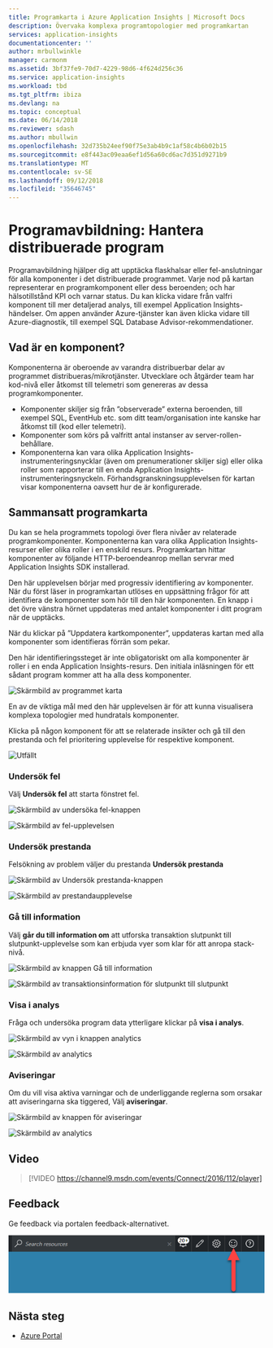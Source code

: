 ```yaml
---
title: Programkarta i Azure Application Insights | Microsoft Docs
description: Övervaka komplexa programtopologier med programkartan
services: application-insights
documentationcenter: ''
author: mrbullwinkle
manager: carmonm
ms.assetid: 3bf37fe9-70d7-4229-98d6-4f624d256c36
ms.service: application-insights
ms.workload: tbd
ms.tgt_pltfrm: ibiza
ms.devlang: na
ms.topic: conceptual
ms.date: 06/14/2018
ms.reviewer: sdash
ms.author: mbullwin
ms.openlocfilehash: 32d735b24eef90f75e3ab4b9c1af58c4b6b02b15
ms.sourcegitcommit: e8f443ac09eaa6ef1d56a60cd6ac7d351d9271b9
ms.translationtype: MT
ms.contentlocale: sv-SE
ms.lasthandoff: 09/12/2018
ms.locfileid: "35646745"
---
```

# <a name="application-map-triage-distributed-applications"></a>Programavbildning: Hantera distribuerade program

Programavbildning hjälper dig att upptäcka flaskhalsar eller fel-anslutningar för alla komponenter i det distribuerade programmet. Varje nod på kartan representerar en programkomponent eller dess beroenden; och har hälsotillstånd KPI och varnar status. Du kan klicka vidare från valfri komponent till mer detaljerad analys, till exempel Application Insights-händelser. Om appen använder Azure-tjänster kan även klicka vidare till Azure-diagnostik, till exempel SQL Database Advisor-rekommendationer.

## <a name="what-is-a-component"></a>Vad är en komponent?

Komponenterna är oberoende av varandra distribuerbar delar av programmet distribueras/mikrotjänster. Utvecklare och åtgärder team har kod-nivå eller åtkomst till telemetri som genereras av dessa programkomponenter. 

* Komponenter skiljer sig från ”observerade” externa beroenden, till exempel SQL, EventHub etc. som ditt team/organisation inte kanske har åtkomst till (kod eller telemetri).
* Komponenter som körs på valfritt antal instanser av server-rollen-behållare.
* Komponenterna kan vara olika Application Insights-instrumenteringsnycklar (även om prenumerationer skiljer sig) eller olika roller som rapporterar till en enda Application Insights-instrumenteringsnyckeln. Förhandsgranskningsupplevelsen för kartan visar komponenterna oavsett hur de är konfigurerade.

## <a name="composite-application-map"></a>Sammansatt programkarta

Du kan se hela programmets topologi över flera nivåer av relaterade programkomponenter. Komponenterna kan vara olika Application Insights-resurser eller olika roller i en enskild resurs. Programkartan hittar komponenter av följande HTTP-beroendeanrop mellan servrar med Application Insights SDK installerad. 

Den här upplevelsen börjar med progressiv identifiering av komponenter. När du först läser in programkartan utlöses en uppsättning frågor för att identifiera de komponenter som hör till den här komponenten. En knapp i det övre vänstra hörnet uppdateras med antalet komponenter i ditt program när de upptäcks. 

När du klickar på ”Uppdatera kartkomponenter”, uppdateras kartan med alla komponenter som identifieras förrän som pekar.

Den här identifieringssteget är inte obligatoriskt om alla komponenter är roller i en enda Application Insights-resurs. Den initiala inläsningen för ett sådant program kommer att ha alla dess komponenter.

![Skärmbild av programmet karta](media/app-insights-app-map/001.png)

En av de viktiga mål med den här upplevelsen är för att kunna visualisera komplexa topologier med hundratals komponenter.

Klicka på någon komponent för att se relaterade insikter och gå till den prestanda och fel prioritering upplevelse för respektive komponent.

![Utfällt](media/app-insights-app-map/application-map-001.png)

### <a name="investigate-failures"></a>Undersök fel

Välj **Undersök fel** att starta fönstret fel.

![Skärmbild av undersöka fel-knappen](media/app-insights-app-map/investigate-failures.png)

![Skärmbild av fel-upplevelsen](media/app-insights-app-map/failures.png)

### <a name="investigate-performance"></a>Undersök prestanda

Felsökning av problem väljer du prestanda **Undersök prestanda**

![Skärmbild av Undersök prestanda-knappen](media/app-insights-app-map/investigate-performance.png)

![Skärmbild av prestandaupplevelse](media/app-insights-app-map/performance.png)

### <a name="go-to-details"></a>Gå till information

Välj **går du till information om** att utforska transaktion slutpunkt till slutpunkt-upplevelse som kan erbjuda vyer som klar för att anropa stack-nivå.

![Skärmbild av knappen Gå till information](media/app-insights-app-map/go-to-details.png)

![Skärmbild av transaktionsinformation för slutpunkt till slutpunkt](media/app-insights-app-map/end-to-end-transaction.png)

### <a name="view-in-analytics"></a>Visa i analys

Fråga och undersöka program data ytterligare klickar på **visa i analys**.

![Skärmbild av vyn i knappen analytics](media/app-insights-app-map/view-in-analytics.png)

![Skärmbild av analytics](media/app-insights-app-map/analytics.png)

### <a name="alerts"></a>Aviseringar

Om du vill visa aktiva varningar och de underliggande reglerna som orsakar att aviseringarna ska tiggered, Välj **aviseringar**.

![Skärmbild av knappen för aviseringar](media/app-insights-app-map/alerts.png)

![Skärmbild av analytics](media/app-insights-app-map/alerts-view.png)

## <a name="video"></a>Video

> [!VIDEO https://channel9.msdn.com/events/Connect/2016/112/player] 

## <a name="feedback"></a>Feedback
Ge feedback via portalen feedback-alternativet.

![MapLink-1-bild](./media/app-insights-app-map/13.png)

## <a name="next-steps"></a>Nästa steg

* [Azure Portal](https://portal.azure.com)
